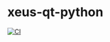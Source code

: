 # xeus-qt-python

[![CI](https://github.com/DerThorsten/xeus-qt-python/actions/workflows/main.yml/badge.svg)](https://github.com/DerThorsten/xeus-qt-python/actions/workflows/main.yml)

